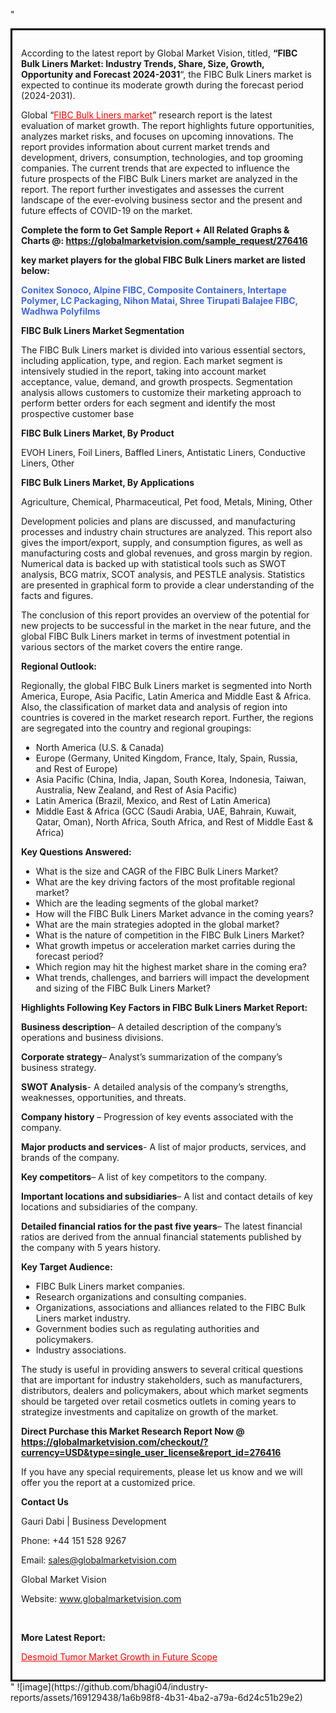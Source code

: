 "<div style='border: 3px solid black; padding: 1em;'>

According to the latest report by Global Market Vision, titled, <strong>“FIBC Bulk Liners Market: Industry Trends, Share, Size, Growth, Opportunity and Forecast 2024-2031</strong>“, the FIBC Bulk Liners market is expected to continue its moderate growth during the forecast period (2024-2031).

Global “<a style='color: #ff0000;' href='https://globalmarketvision.com/reports/global-fibc-bulk-liners-market/276416'>FIBC Bulk Liners market</a>” research report is the latest evaluation of market growth. The report highlights future opportunities, analyzes market risks, and focuses on upcoming innovations. The report provides information about current market trends and development, drivers, consumption, technologies, and top grooming companies. The current trends that are expected to influence the future prospects of the FIBC Bulk Liners market are analyzed in the report. The report further investigates and assesses the current landscape of the ever-evolving business sector and the present and future effects of COVID-19 on the market.

<strong>Complete the form to Get Sample Report + All Related Graphs &amp; Charts @: <a style='color: #ff0000;' href='https://globalmarketvision.com/sample_request/276416?utm_source=linkedinPulse&utm_medium=SN&utm_campaign=SN'><strong>https://globalmarketvision.com/sample_request/276416</strong></a></strong>

<strong>key market players for the global FIBC Bulk Liners market are listed below:</strong>

<strong style='color: #4169e1;'>Conitex Sonoco, Alpine FIBC, Composite Containers, Intertape Polymer, LC Packaging, Nihon Matai, Shree Tirupati Balajee FIBC, Wadhwa Polyfilms</strong>

<strong>FIBC Bulk Liners Market Segmentation</strong>

The FIBC Bulk Liners market is divided into various essential sectors, including application, type, and region. Each market segment is intensively studied in the report, taking into account market acceptance, value, demand, and growth prospects. Segmentation analysis allows customers to customize their marketing approach to perform better orders for each segment and identify the most prospective customer base

<strong>FIBC Bulk Liners Market, By Product</strong>

EVOH Liners, Foil Liners, Baffled Liners, Antistatic Liners, Conductive Liners, Other

<strong>FIBC Bulk Liners Market, By Applications</strong>

Agriculture, Chemical, Pharmaceutical, Pet food, Metals, Mining, Other

Development policies and plans are discussed, and manufacturing processes and industry chain structures are analyzed. This report also gives the import/export, supply, and consumption figures, as well as manufacturing costs and global revenues, and gross margin by region. Numerical data is backed up with statistical tools such as SWOT analysis, BCG matrix, SCOT analysis, and PESTLE analysis. Statistics are presented in graphical form to provide a clear understanding of the facts and figures.

The conclusion of this report provides an overview of the potential for new projects to be successful in the market in the near future, and the global FIBC Bulk Liners market in terms of investment potential in various sectors of the market covers the entire range.

<strong>Regional Outlook:</strong>

Regionally, the global FIBC Bulk Liners market is segmented into North America, Europe, Asia Pacific, Latin America and Middle East &amp; Africa. Also, the classification of market data and analysis of region into countries is covered in the market research report. Further, the regions are segregated into the country and regional groupings:
<ul>
  <li>North America (U.S. &amp; Canada)</li>
  <li>Europe (Germany, United Kingdom, France, Italy, Spain, Russia, and Rest of Europe)</li>
  <li>Asia Pacific (China, India, Japan, South Korea, Indonesia, Taiwan, Australia, New Zealand, and Rest of Asia Pacific)</li>
  <li>Latin America (Brazil, Mexico, and Rest of Latin America)</li>
  <li>Middle East &amp; Africa (GCC (Saudi Arabia, UAE, Bahrain, Kuwait, Qatar, Oman), North Africa, South Africa, and Rest of Middle East &amp; Africa)</li>
</ul>
<strong>Key Questions Answered:</strong>
<ul>
  <li>What is the size and CAGR of the FIBC Bulk Liners Market?</li>
  <li>What are the key driving factors of the most profitable regional market?</li>
  <li>Which are the leading segments of the global market?</li>
  <li>How will the FIBC Bulk Liners Market advance in the coming years?</li>
  <li>What are the main strategies adopted in the global market?</li>
  <li>What is the nature of competition in the FIBC Bulk Liners Market?</li>
  <li>What growth impetus or acceleration market carries during the forecast period?</li>
  <li>Which region may hit the highest market share in the coming era?</li>
  <li>What trends, challenges, and barriers will impact the development and sizing of the FIBC Bulk Liners Market?</li>
</ul>
<strong>Highlights Following Key Factors in FIBC Bulk Liners Market Report:</strong>

<strong>Business description</strong>– A detailed description of the company’s operations and business divisions.

<strong>Corporate strategy</strong>– Analyst’s summarization of the company’s business strategy.

<strong>SWOT Analysis</strong>- A detailed analysis of the company’s strengths, weaknesses, opportunities, and threats.

<strong>Company history</strong> – Progression of key events associated with the company.

<strong>Major products and services</strong>- A list of major products, services, and brands of the company.

<strong>Key competitors</strong>– A list of key competitors to the company.

<strong>Important locations and subsidiaries</strong>– A list and contact details of key locations and subsidiaries of the company.

<strong>Detailed financial ratios for the past five years</strong>– The latest financial ratios are derived from the annual financial statements published by the company with 5 years history.

<strong>Key Target Audience:</strong>
<ul>
  <li>FIBC Bulk Liners market companies.</li>
  <li>Research organizations and consulting companies.</li>
  <li>Organizations, associations and alliances related to the FIBC Bulk Liners market industry.</li>
  <li>Government bodies such as regulating authorities and policymakers.</li>
  <li>Industry associations.</li>
</ul>
The study is useful in providing answers to several critical questions that are important for industry stakeholders, such as manufacturers, distributors, dealers and policymakers, about which market segments should be targeted over retail cosmetics outlets in coming years to strategize investments and capitalize on growth of the market.

<strong>Direct Purchase this Market Research Report Now @ </strong><strong><a style='color: #ff0000;' href='https://globalmarketvision.com/checkout/?currency=USD&type=single_user_license&report_id=276416?utm_source=linkedinPulse&utm_medium=SN&utm_campaign=SN'><strong>https://globalmarketvision.com/checkout/?currency=USD&type=single_user_license&report_id=276416</strong></a></strong>

If you have any special requirements, please let us know and we will offer you the report at a customized price.
<p id='ember58' class='ember-view reader-content-blocks__paragraph'><strong>Contact Us</strong></p>
<p id='ember59' class='ember-view reader-content-blocks__paragraph'>Gauri Dabi | Business Development</p>
<p id='ember60' class='ember-view reader-content-blocks__paragraph'>Phone: +44 151 528 9267</p>
Email: <a href='mailto:sales@globalmarketvision.com'>sales@globalmarketvision.com</a>

Global Market Vision

Website: <a href='http://www.globalmarketvision.com'>www.globalmarketvision.com</a>

&nbsp;

<strong>More Latest Report:</strong>

<a style='color: #ff0000;' href='https://medium.com/@apurvashinde1994/desmoid-tumor-market-growth-in-future-scope-082c11656877'>Desmoid Tumor Market Growth in Future Scope</a>

</div>"
![image](https://github.com/bhagi04/industry-reports/assets/169129438/1a6b98f8-4b31-4ba2-a79a-6d24c51b29e2)
